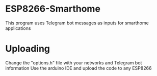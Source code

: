 # ESP8266-Smarthome
This program uses Telegram bot messages as inputs for smarthome applications

# Uploading
Change the "options.h" file with your networks and Telegram bot information
Use the arduino IDE and upload the code to any ESP8266

